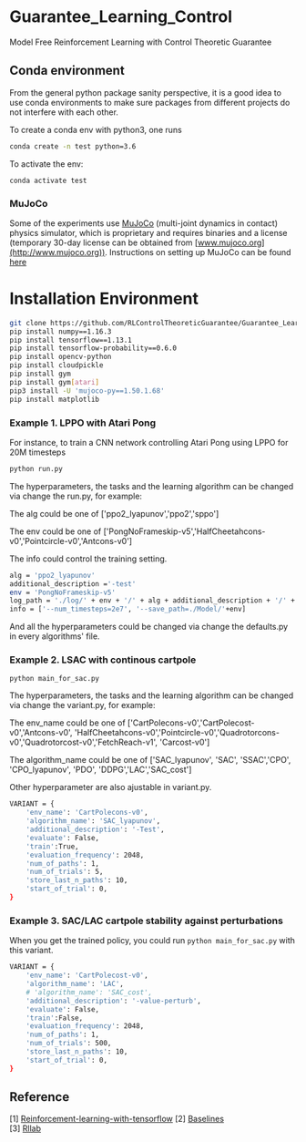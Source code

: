 # Guarantee_Learning_Control
Model Free Reinforcement Learning with Control Theoretic Guarantee



## Conda environment
From the general python package sanity perspective, it is a good idea to use conda environments to make sure packages from different projects do not interfere with each other.


To create a conda env with python3, one runs 
```bash
conda create -n test python=3.6
```
To activate the env: 
```
conda activate test
```

### MuJoCo
Some of the experiments use [MuJoCo](http://www.mujoco.org) (multi-joint dynamics in contact) physics simulator, which is proprietary and requires binaries and a license (temporary 30-day license can be obtained from [www.mujoco.org](http://www.mujoco.org)). Instructions on setting up MuJoCo can be found [here](https://github.com/openai/mujoco-py)

# Installation Environment

```bash
git clone https://github.com/RLControlTheoreticGuarantee/Guarantee_Learning_Control
pip install numpy==1.16.3
pip install tensorflow==1.13.1
pip install tensorflow-probability==0.6.0
pip install opencv-python
pip install cloudpickle
pip install gym
pip install gym[atari]
pip3 install -U 'mujoco-py==1.50.1.68'
pip install matplotlib

```

### Example 1. LPPO with Atari Pong
For instance, to train a CNN network controlling Atari Pong using LPPO for 20M timesteps
```bash
python run.py
```

The hyperparameters, the tasks and the learning algorithm can be changed via change the run.py, for example:



The alg could be one of ['ppo2_lyapunov','ppo2','sppo']



The env could be one of ['PongNoFrameskip-v5','HalfCheetahcons-v0','Pointcircle-v0','Antcons-v0']



The info could control the training setting.
```bash
alg = 'ppo2_lyapunov'
additional_description ='-test' 
env = 'PongNoFrameskip-v5'
log_path = './log/' + env + '/' + alg + additional_description + '/' + str(i)
info = ['--num_timesteps=2e7', '--save_path=./Model/'+env]
```

And all the hyperparameters could be changed via change the defaults.py in every algorithms' file.
### Example 2. LSAC with continous cartpole
```
python main_for_sac.py
```
The hyperparameters, the tasks and the learning algorithm can be changed via change the variant.py, for example:



The env_name could be one of ['CartPolecons-v0','CartPolecost-v0','Antcons-v0', 'HalfCheetahcons-v0','Pointcircle-v0','Quadrotorcons-v0','Quadrotorcost-v0','FetchReach-v1', 'Carcost-v0']




The algorithm_name could be one of ['SAC_lyapunov', 'SAC', 'SSAC','CPO', 'CPO_lyapunov', 'PDO', 'DDPG','LAC','SAC_cost']



Other hyperparameter are also ajustable in variant.py.
```bash
VARIANT = {
    'env_name': 'CartPolecons-v0',
    'algorithm_name': 'SAC_lyapunov',
    'additional_description': '-Test',
    'evaluate': False,
    'train':True,
    'evaluation_frequency': 2048,
    'num_of_paths': 1,
    'num_of_trials': 5,
    'store_last_n_paths': 10,
    'start_of_trial': 0,
}
```
### Example 3. SAC/LAC cartpole stability against perturbations
When you get the trained policy, you could run ``` python main_for_sac.py ``` with this variant.
 
```bash
VARIANT = {
    'env_name': 'CartPolecost-v0',
    'algorithm_name': 'LAC',
    # 'algorithm_name': 'SAC_cost',
    'additional_description': '-value-perturb',
    'evaluate': False,
    'train':False,
    'evaluation_frequency': 2048,
    'num_of_paths': 1,
    'num_of_trials': 500,
    'store_last_n_paths': 10,
    'start_of_trial': 0,
}
```
 ## Reference

[1] [Reinforcement-learning-with-tensorflow](https://github.com/MorvanZhou/Reinforcement-learning-with-tensorflow)
[2] [Baselines](https://github.com/openai/baselines)  
[3] [Rllab](https://github.com/rll/rllab)


